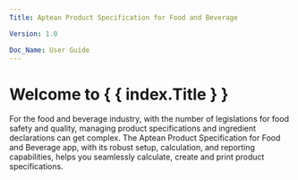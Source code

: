 ```yaml
---
Title: Aptean Product Specification for Food and Beverage

Version: 1.0

Doc_Name: User Guide
---
```


# Welcome to { { index.Title } }

For the food and beverage industry, with the number of legislations for food safety and quality, managing product specifications and ingredient declarations can get complex.
The Aptean Product Specification for Food and Beverage app, with its robust setup, calculation, and reporting capabilities, helps you seamlessly calculate, create and print product specifications.

